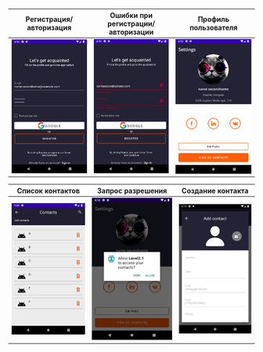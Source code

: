Регистрация/авторизация|Ошибки при регистрации/авторизации|Профиль пользователя|
-------------|-----------------|-----------------|
![Авторизация](pictures/AuthWithData.png)|![Ошибки](pictures/Errors.png)|![Профиль](pictures/ProfileMain.png)

Список контактов|Запрос разрешения|Создание контакта|
-------------|-----------------|-----------------|
![Список контактов](pictures/ContactList.png)|![Запрос разрешения](pictures/GetAccess.png)|![Создание контакта](pictures/AddContactForm.png)